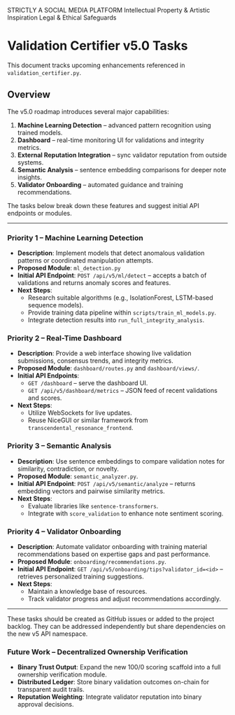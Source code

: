 STRICTLY A SOCIAL MEDIA PLATFORM
Intellectual Property & Artistic Inspiration
Legal & Ethical Safeguards

# Validation Certifier v5.0 Tasks

This document tracks upcoming enhancements referenced in `validation_certifier.py`.

## Overview
The v5.0 roadmap introduces several major capabilities:

1. **Machine Learning Detection** – advanced pattern recognition using trained models.
2. **Dashboard** – real-time monitoring UI for validations and integrity metrics.
3. **External Reputation Integration** – sync validator reputation from outside systems.
4. **Semantic Analysis** – sentence embedding comparisons for deeper note insights.
5. **Validator Onboarding** – automated guidance and training recommendations.

The tasks below break down these features and suggest initial API endpoints or modules.

---

### Priority 1 – Machine Learning Detection
* **Description**: Implement models that detect anomalous validation patterns or coordinated manipulation attempts.
* **Proposed Module**: `ml_detection.py`
* **Initial API Endpoint**: `POST /api/v5/ml/detect` – accepts a batch of validations and returns anomaly scores and features.
* **Next Steps**:
  - Research suitable algorithms (e.g., IsolationForest, LSTM-based sequence models).
  - Provide training data pipeline within `scripts/train_ml_models.py`.
  - Integrate detection results into `run_full_integrity_analysis`.

### Priority 2 – Real-Time Dashboard
* **Description**: Provide a web interface showing live validation submissions, consensus trends, and integrity metrics.
* **Proposed Module**: `dashboard/routes.py` and `dashboard/views/`.
* **Initial API Endpoints**:
  - `GET /dashboard` – serve the dashboard UI.
  - `GET /api/v5/dashboard/metrics` – JSON feed of recent validations and scores.
* **Next Steps**:
  - Utilize WebSockets for live updates.
  - Reuse NiceGUI or similar framework from `transcendental_resonance_frontend`.

### Priority 3 – Semantic Analysis
* **Description**: Use sentence embeddings to compare validation notes for similarity, contradiction, or novelty.
* **Proposed Module**: `semantic_analyzer.py`.
* **Initial API Endpoint**: `POST /api/v5/semantic/analyze` – returns embedding vectors and pairwise similarity metrics.
* **Next Steps**:
  - Evaluate libraries like `sentence-transformers`.
  - Integrate with `score_validation` to enhance note sentiment scoring.

### Priority 4 – Validator Onboarding
* **Description**: Automate validator onboarding with training material recommendations based on expertise gaps and past performance.
* **Proposed Module**: `onboarding/recommendations.py`.
* **Initial API Endpoint**: `GET /api/v5/onboarding/tips?validator_id=<id>` – retrieves personalized training suggestions.
* **Next Steps**:
  - Maintain a knowledge base of resources.
  - Track validator progress and adjust recommendations accordingly.

---

These tasks should be created as GitHub issues or added to the project backlog. They can be addressed independently but share dependencies on the new v5 API namespace.

### Future Work – Decentralized Ownership Verification
* **Binary Trust Output**: Expand the new 100/0 scoring scaffold into a full ownership verification module.
* **Distributed Ledger**: Store binary validation outcomes on-chain for transparent audit trails.
* **Reputation Weighting**: Integrate validator reputation into binary approval decisions.
